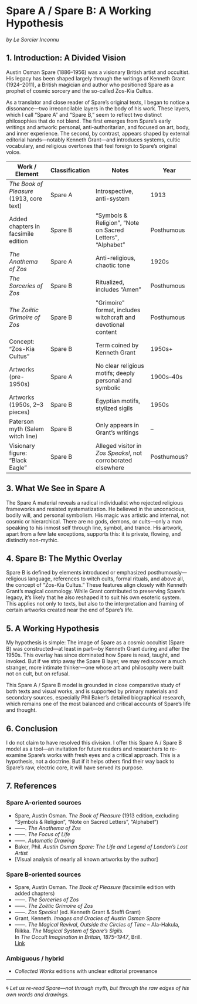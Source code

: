 # Spare A / Spare B: A Working Hypothesis
*by Le Sorcier Inconnu*

## 1. Introduction: A Divided Vision
Austin Osman Spare (1886–1956) was a visionary British artist and occultist. His legacy has been shaped largely through the writings of Kenneth Grant (1924–2011), a British magician and author who positioned Spare as a prophet of cosmic sorcery and the so-called Zos-Kia Cultus.

As a translator and close reader of Spare’s original texts, I began to notice a dissonance—two irreconcilable layers in the body of his work. These layers, which I call “Spare A” and “Spare B,” seem to reflect two distinct philosophies that do not blend.
The first emerges from Spare’s early writings and artwork: personal, anti-authoritarian, and focused on art, body, and inner experience.
The second, by contrast, appears shaped by external editorial hands—notably Kenneth Grant—and introduces systems, cultic vocabulary, and religious overtones that feel foreign to Spare’s original voice.

| Work / Element                                               | Classification | Notes                                                                 | Year        |
|--------------------------------------------------------------|----------------|-----------------------------------------------------------------------|-------------|
| *The Book of Pleasure* (1913, core text)                     | Spare A        | Introspective, anti-system                                            | 1913        |
| Added chapters in facsimile edition                          | Spare B        | “Symbols & Religion”, “Note on Sacred Letters”, “Alphabet”           | Posthumous  |
| *The Anathema of Zos*                                        | Spare A        | Anti-religious, chaotic tone                                          | 1920s       |
| *The Sorceries of Zos*                                       | Spare B        | Ritualized, includes “Amen”                                           | Posthumous  |
| *The Zoëtic Grimoire of Zos*                                 | Spare B        | "Grimoire" format, includes witchcraft and devotional content         | Posthumous  |
| Concept: “Zos-Kia Cultus”                                    | Spare B        | Term coined by Kenneth Grant                                          | 1950s+      |
| Artworks (pre-1950s)                                         | Spare A        | No clear religious motifs; deeply personal and symbolic               | 1900s–40s   |
| Artworks (1950s, 2–3 pieces)                                 | Spare B        | Egyptian motifs, stylized sigils                                      | 1950s       |
| Paterson myth (Salem witch line)                             | Spare B        | Only appears in Grant’s writings                                      | –           |
| Visionary figure: “Black Eagle”                              | Spare B        | Alleged visitor in *Zos Speaks!*, not corroborated elsewhere          | Posthumous? |

## 3. What We See in Spare A
The Spare A material reveals a radical individualist who rejected religious frameworks and resisted systematization. He believed in the unconscious, bodily will, and personal symbolism. His magic was artistic and internal, not cosmic or hierarchical. There are no gods, demons, or cults—only a man speaking to his inmost self through line, symbol, and trance. His artwork, apart from a few late exceptions, supports this: it is private, flowing, and distinctly non-mythic.

## 4. Spare B: The Mythic Overlay
Spare B is defined by elements introduced or emphasized posthumously—religious language, references to witch cults, formal rituals, and above all, the concept of “Zos-Kia Cultus.” These features align closely with Kenneth Grant’s magical cosmology. While Grant contributed to preserving Spare’s legacy, it’s likely that he also reshaped it to suit his own esoteric system. This applies not only to texts, but also to the interpretation and framing of certain artworks created near the end of Spare’s life.

## 5. A Working Hypothesis
My hypothesis is simple: The image of Spare as a cosmic occultist (Spare B) was constructed—at least in part—by Kenneth Grant during and after the 1950s. This overlay has since dominated how Spare is read, taught, and invoked. But if we strip away the Spare B layer, we may rediscover a much stranger, more intimate thinker—one whose art and philosophy were built not on cult, but on refusal.

This Spare A / Spare B model is grounded in close comparative study of both texts and visual works, and is supported by primary materials and secondary sources, especially Phil Baker’s detailed biographical research, which remains one of the most balanced and critical accounts of Spare’s life and thought.

## 6. Conclusion
I do not claim to have resolved this division. I offer this Spare A / Spare B model as a tool—an invitation for future readers and researchers to re-examine Spare’s works with fresh eyes and a critical approach. This is a hypothesis, not a doctrine. But if it helps others find their way back to Spare’s raw, electric core, it will have served its purpose.

## 7. References

### Spare A-oriented sources
- Spare, Austin Osman. *The Book of Pleasure* (1913 edition, excluding “Symbols & Religion”, “Note on Sacred Letters”, “Alphabet”)
- ——. *The Anathema of Zos*
- ——. *The Focus of Life*
- ——. *Automatic Drawing*
- Baker, Phil. *Austin Osman Spare: The Life and Legend of London’s Lost Artist*
- [Visual analysis of nearly all known artworks by the author]

### Spare B-oriented sources
- Spare, Austin Osman. *The Book of Pleasure* (facsimile edition with added chapters)
- ——. *The Sorceries of Zos*
- ——. *The Zoëtic Grimoire of Zos*
- ——. *Zos Speaks!* (ed. Kenneth Grant & Steffi Grant)
- Grant, Kenneth. *Images and Oracles of Austin Osman Spare*
- ——. *The Magical Revival*, *Outside the Circles of Time*
– Ala-Hakula, Riikka. *The Magical System of Spare’s Sigils.*  
  In *The Occult Imagination in Britain, 1875–1947*, Brill.  
  [Link](https://brill.com/display/book/edcoll/9781848884397/BP000006.xml)

### Ambiguous / hybrid
- *Collected Works* editions with unclear editorial provenance

---

🌀 *Let us re-read Spare—not through myth, but through the raw edges of his own words and drawings.*
